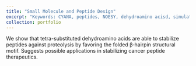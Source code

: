 ```yaml
---
title: "Small Molecule and Peptide Design"
excerpt: "Keywords: CYANA, peptides, NOESY, dehydroamino acisd, simulated annealing<br/><img src='/images/betahairpin_2500.png' width='500' height='300'><br/>"
collection: portfolio
---
```


We show that tetra-substituted dehydroamino acids are able to stabilize peptides against proteolysis by favoring the folded β‐hairpin structural motif. Suggests possible applications in stabilizing cancer peptide therapeutics.

